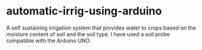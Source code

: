 # automatic-irrig-using-arduino
A self sustaining irrigation system that provides water to crops based on the moisture content of soil and the soil type. I have used a soil probe compatible with the Arduino UNO.
